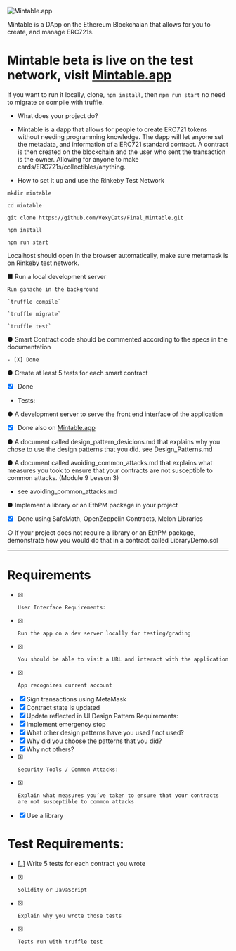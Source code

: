 ![Mintable.app](https://github.com/VexyCats/final2/blob/master/src/images/mintable.jpg?raw=true)

Mintable is a DApp on the Ethereum Blockchaian that allows for you to create, and manage ERC721s.


# Mintable beta is live on the test network, visit [Mintable.app](http://mintable.app)
If you want to run it locally, clone, `npm install`, then `npm run start` no need to migrate or compile with truffle.

-  	What does your project do?

  - Mintable is a dapp that allows for people to create ERC721 tokens without needing programming knowledge. The dapp will let anyone set the metadata, and information of a ERC721 standard contract. A contract is then created on the blockchain and the user who sent the transaction is the owner. Allowing for anyone to make cards/ERC721s/collectibles/anything.

-  	How to set it up and use the Rinkeby Test Network

  `mkdir mintable`
  
  `cd mintable`
  
  `git clone https://github.com/VexyCats/Final_Mintable.git`
  
  `npm install`
   
  `npm run start`
  
  Localhost should open in the browser automatically, make sure metamask is on Rinkeby test network. 
  
  
■  	Run a local development server

    Run ganache in the background
    
    `truffle compile`
    
    `truffle migrate`
    
    `truffle test`
     
●  	Smart Contract code should be commented according to the specs in the documentation

    - [X] Done
    

 
●  	Create at least 5 tests for each smart contract

  - [X] Done
  
  - Tests:

 
●  	A development server to serve the front end interface of the application
  - [X] Done also on [Mintable.app](http://mintable.app)
 
●  	A document called design_pattern_desicions.md that explains why you chose to use the design patterns that you did.
  see Design_Patterns.md


●  	A document called avoiding_common_attacks.md that explains what measures you took to ensure that your contracts are not susceptible to common attacks. (Module 9 Lesson 3)

  - see avoiding_common_attacks.md


 
●  	Implement a library or an EthPM package in your project

  - [X] Done using SafeMath, OpenZeppelin Contracts, Melon Libraries

○  	If your project does not require a library or an EthPM package, demonstrate how you would do that in a contract called LibraryDemo.sol
  


---



 
# Requirements
  - [X] 	User Interface Requirements:
  - [X] 	Run the app on a dev server locally for testing/grading
  - [X] 	You should be able to visit a URL and interact with the application
  - [X] 	App recognizes current account
  - [X]	Sign transactions using MetaMask
  - [X] Contract state is updated
  - [X]	Update reflected in UI
  Design Pattern Requirements:
  - [X]	Implement emergency stop
  - [X] What other design patterns have you used / not used?
  - [X]	Why did you choose the patterns that you did?
  - [X]	Why not others? 
  - [X] 	Security Tools / Common Attacks:
  - [X] 	Explain what measures you’ve taken to ensure that your contracts are not susceptible to common attacks
  - [X]	  Use a library
# Test Requirements:
  - [_]  	Write 5 tests for each contract you wrote
  - [X]  	Solidity or JavaScript
  - [X] 	Explain why you wrote those tests
  - [X] 	Tests run with truffle test
 





